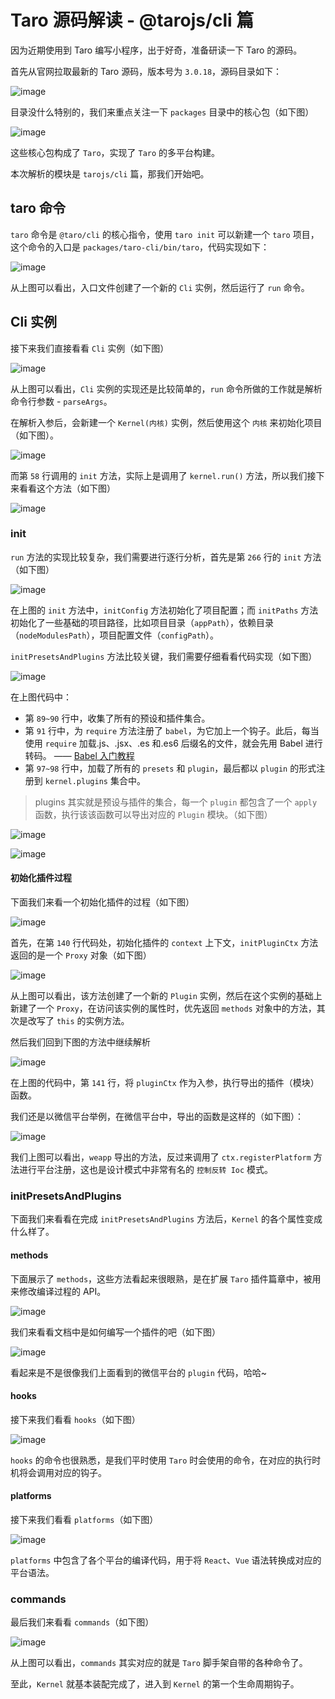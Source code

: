 # Taro 源码解读 - @tarojs/cli 篇

因为近期使用到 Taro 编写小程序，出于好奇，准备研读一下 Taro 的源码。

首先从官网拉取最新的 Taro 源码，版本号为 `3.0.18`，源码目录如下：

![image](http://shadows-mall.oss-cn-shenzhen.aliyuncs.com/images/assets/taro/1.png)

目录没什么特别的，我们来重点关注一下 `packages` 目录中的核心包（如下图）

![image](http://shadows-mall.oss-cn-shenzhen.aliyuncs.com/images/assets/taro/3.png)

这些核心包构成了 `Taro`，实现了 `Taro` 的多平台构建。

本次解析的模块是 `tarojs/cli` 篇，那我们开始吧。
## taro 命令

`taro` 命令是 `@taro/cli` 的核心指令，使用 `taro init` 可以新建一个 `taro` 项目，这个命令的入口是 `packages/taro-cli/bin/taro`，代码实现如下：

![image](http://shadows-mall.oss-cn-shenzhen.aliyuncs.com/images/assets/taro/18.jpg)

从上图可以看出，入口文件创建了一个新的 `Cli` 实例，然后运行了 `run` 命令。

## Cli 实例

接下来我们直接看看 `Cli` 实例（如下图）

![image](http://shadows-mall.oss-cn-shenzhen.aliyuncs.com/images/assets/taro/19.jpg)

从上图可以看出，`Cli` 实例的实现还是比较简单的，`run` 命令所做的工作就是解析命令行参数 - `parseArgs`。

在解析入参后，会新建一个 `Kernel(内核)` 实例，然后使用这个 `内核` 来初始化项目（如下图）。

![image](http://shadows-mall.oss-cn-shenzhen.aliyuncs.com/images/assets/taro/20.jpg)

而第 `58` 行调用的 `init` 方法，实际上是调用了 `kernel.run()` 方法，所以我们接下来看看这个方法（如下图）

![image](http://shadows-mall.oss-cn-shenzhen.aliyuncs.com/images/assets/taro/21.jpg)

### init

`run` 方法的实现比较复杂，我们需要进行逐行分析，首先是第 `266` 行的 `init` 方法（如下图）

![image](http://shadows-mall.oss-cn-shenzhen.aliyuncs.com/images/assets/taro/22.jpg)

在上图的 `init` 方法中，`initConfig` 方法初始化了项目配置；而 `initPaths` 方法初始化了一些基础的项目路径，比如项目目录（`appPath`），依赖目录（`nodeModulesPath`），项目配置文件（`configPath`）。

`initPresetsAndPlugins` 方法比较关键，我们需要仔细看看代码实现（如下图）

![image](http://shadows-mall.oss-cn-shenzhen.aliyuncs.com/images/assets/taro/23.jpg)

在上图代码中：

- 第 `89~90` 行中，收集了所有的预设和插件集合。
- 第 `91` 行中，为 `require` 方法注册了 `babel`，为它加上一个钩子。此后，每当使用 `require` 加载.js、.jsx、.es 和.es6 后缀名的文件，就会先用 Babel 进行转码。 —— [Babel 入门教程](https://www.ruanyifeng.com/blog/2016/01/babel.html)
- 第 `97~98` 行中，加载了所有的 `presets` 和 `plugin`，最后都以 `plugin` 的形式注册到 `kernel.plugins` 集合中。

> plugins 其实就是预设与插件的集合，每一个 `plugin` 都包含了一个 `apply` 函数，执行该该函数可以导出对应的 `Plugin` 模块。（如下图）

![image](http://shadows-mall.oss-cn-shenzhen.aliyuncs.com/images/assets/taro/24.jpg)

![image](http://shadows-mall.oss-cn-shenzhen.aliyuncs.com/images/assets/taro/25.jpg)

#### 初始化插件过程

下面我们来看一个初始化插件的过程（如下图）

![image](http://shadows-mall.oss-cn-shenzhen.aliyuncs.com/images/assets/taro/26.jpg)

首先，在第 `140` 行代码处，初始化插件的 `context` 上下文，`initPluginCtx` 方法返回的是一个 `Proxy` 对象（如下图）

![image](http://shadows-mall.oss-cn-shenzhen.aliyuncs.com/images/assets/taro/27.jpg)

从上图可以看出，该方法创建了一个新的 `Plugin` 实例，然后在这个实例的基础上新建了一个 `Proxy`，在访问该实例的属性时，优先返回 `methods` 对象中的方法，其次是改写了 `this` 的实例方法。

然后我们回到下图的方法中继续解析

![image](http://shadows-mall.oss-cn-shenzhen.aliyuncs.com/images/assets/taro/26.jpg)

在上图的代码中，第 `141` 行，将 `pluginCtx` 作为入参，执行导出的插件（模块）函数。

我们还是以微信平台举例，在微信平台中，导出的函数是这样的（如下图）：

![image](http://shadows-mall.oss-cn-shenzhen.aliyuncs.com/images/assets/taro/28.jpg)

我们上图可以看出，`weapp` 导出的方法，反过来调用了 `ctx.registerPlatform` 方法进行平台注册，这也是设计模式中非常有名的 `控制反转 Ioc` 模式。

### initPresetsAndPlugins

下面我们来看看在完成 `initPresetsAndPlugins` 方法后，`Kernel` 的各个属性变成什么样了。

#### methods

下面展示了 `methods`，这些方法看起来很眼熟，是在扩展 `Taro` 插件篇章中，被用来修改编译过程的 API。

![image](http://shadows-mall.oss-cn-shenzhen.aliyuncs.com/images/assets/taro/29.jpg)

我们来看看文档中是如何编写一个插件的吧（如下图）

![image](http://shadows-mall.oss-cn-shenzhen.aliyuncs.com/images/assets/taro/30.jpg)

看起来是不是很像我们上面看到的微信平台的 `plugin` 代码，哈哈~

#### hooks

接下来我们看看 `hooks`（如下图）

![image](http://shadows-mall.oss-cn-shenzhen.aliyuncs.com/images/assets/taro/31.jpg)

`hooks` 的命令也很熟悉，是我们平时使用 `Taro` 时会使用的命令，在对应的执行时机将会调用对应的钩子。

#### platforms

接下来我们看看 `platforms`（如下图）

![image](http://shadows-mall.oss-cn-shenzhen.aliyuncs.com/images/assets/taro/32.jpg)

`platforms` 中包含了各个平台的编译代码，用于将 `React`、`Vue` 语法转换成对应的平台语法。

### commands

最后我们来看看 `commands`（如下图）

![image](http://shadows-mall.oss-cn-shenzhen.aliyuncs.com/images/assets/taro/33.jpg)

从上图可以看出，`commands` 其实对应的就是 `Taro` 脚手架自带的各种命令了。

至此，`Kernel` 就基本装配完成了，进入到 `Kernel` 的第一个生命周期钩子。


